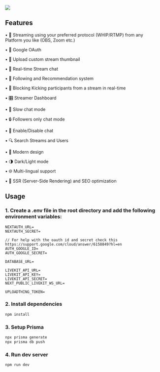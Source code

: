 
<img src="https://imgur.com/0bh7xd0.png" />

## Features

• 📡 Streaming using your preferred protocol (WHIP/RTMP) from any Platform you like (OBS, Zoom etc.)


• 🔐 Google OAuth

• 📸 Upload custom stream thumbnail

• 💬 Real-time Stream chat

• 👥 Following and Recommendation system

• 👢 Blocking Kicking participants from a stream in real-time

• 🎛️ Streamer Dashboard

• 🐢 Slow chat mode

• 🔒 Followers only chat mode

• 📴 Enable/Disable chat

• 🔍 Search Streams and Users

• 🎨 Modern design

• 🌗 Dark/Light mode

• 🌐 Multi-lingual support

• 📄 SSR (Server-Side Rendering) and SEO optimization


## Usage

### 1. Create a .env file in the root directory and add the following environment variables:
```env
NEXTAUTH_URL= 
NEXTAUTH_SECRET=

// For help with the oauth id and secret check this https://support.google.com/cloud/answer/6158849?hl=en
AUTH_GOOGLE_ID=
AUTH_GOOGLE_SECRET=

DATABASE_URL=

LIVEKIT_API_URL=
LIVEKIT_API_KEY=
LIVEKIT_API_SECRET=
NEXT_PUBLIC_LIVEKIT_WS_URL=

UPLOADTHING_TOKEN=
```

### 2. Install dependencies
```bash
npm install
```

### 3. Setup Prisma

```bash
npx prisma generate
npx prisma db push
```

### 4. Run dev server

```bash
npm run dev
```